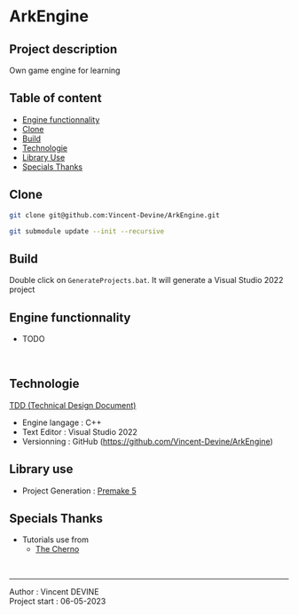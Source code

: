# ArkEngine

## Project description ##
Own game engine for learning<br/>


## Table of content ##
 - [Engine functionnality](#engine-functionnality)
 - [Clone](#clone)
 - [Build](#build)
 - [Technologie](#technologie)
 - [Library Use](#library-use)
 - [Specials Thanks](#specials-thanks)
 

## Clone ##

```bash
git clone git@github.com:Vincent-Devine/ArkEngine.git
```

``` bash
git submodule update --init --recursive
```


## Build ##
Double click on ``` GenerateProjects.bat ```. It will generate a Visual Studio 2022 project

## Engine functionnality ##
- TODO
<br/>


## Technologie ##
[TDD (Technical Design Document)](https://www.notion.so/vincentdevine/Technical-Design-Document-6ad1796f6b4a4e889b48f453da57890d)
- Engine langage : C++
- Text Editor : Visual Studio 2022
- Versionning : GitHub (https://github.com/Vincent-Devine/ArkEngine)

## Library use ##
- Project Generation : [Premake 5](https://github.com/premake/premake-core)

## Specials Thanks ##
- Tutorials use from
    - [The Cherno](https://www.youtube.com/@TheCherno)

<br/>
<hr/>
Author : Vincent DEVINE <br/>
Project start : 06-05-2023 <br/>